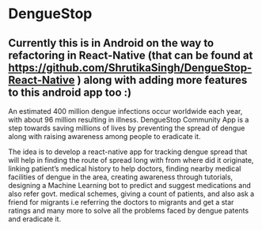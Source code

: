 # DengueStop

## Currently this is in Android on the way to refactoring in React-Native (that can be found at https://github.com/ShrutikaSingh/DengueStop-React-Native ) along with adding more features to this android app too :)



An estimated 400 million dengue infections occur worldwide each year, with about 96 million resulting in illness. DengueStop Community App is a step towards saving millions of lives by preventing the spread of dengue along with raising awareness among people to eradicate it.

The idea is to develop a react-native app for tracking dengue spread that will help in finding the route of spread long with from where did it originate, linking patient’s medical history to help doctors, finding nearby medical facilities of dengue in the area, creating awareness through tutorials, designing a Machine Learning bot to predict and suggest medications and also refer govt. medical schemes, giving a count of patients, and also ask a friend for migrants i.e referring the doctors to migrants and get a star ratings and many more to solve all the problems faced by dengue patents and eradicate it.
